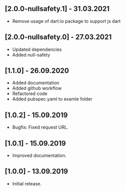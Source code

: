 ## [2.0.0-nullsafety.1] - 31.03.2021

* Remove usage of dart:io package to support js dart

## [2.0.0-nullsafety.0] - 27.03.2021

* Updated dependencies
* Added null-safety

## [1.1.0] - 26.09.2020

* Added documentation
* Added github workflow
* Refactored code
* Added pubspec.yaml to examle folder

## [1.0.2] - 15.09.2019

* Bugfix: Fixed request URL.

## [1.0.1] - 15.09.2019

* Improved documentation.

## [1.0.0] - 13.09.2019

* Initial release.
